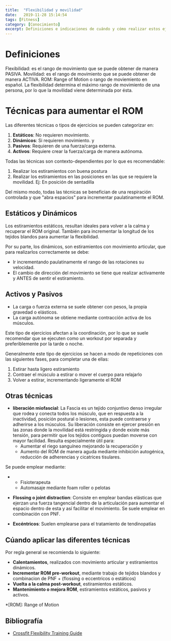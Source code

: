 ```yaml
---
title:  "Flexibilidad y movilidad"
date:   2019-11-28 15:14:54
tags: [Fitness]
category: [Conocimiento]
excerpt: Definiciones e indicaciones de cuándo y cómo realizar estos ejercicios
---
```

# Definiciones

Flexibilidad:
es el rango de movimiento que se puede obtener de manera PASIVA. 
Movilidad:
es el rango de movimiento que se puede obtener de manera ACTIVA.
ROM:
Range of Motion o rango de moviemiento en español.
La flexibilidad determina el máximo rango de movimiento de una persona, por lo que la movilidad viene determinada por ésta.

# Técnicas para aumentar el ROM
Las diferentes técnicas o tipos de ejercicios se pueden categorizar en:
1.  **Estáticos**: No requieren movimiento.
2.  **Dinámicos**: Si requieren movimiento.
y
1.  **Pasivos**: Requieren de una fuerza/carga externa.
2.  **Activos**: Requiere crear la fuerza/carga de manera autónoma.

Todas las técnicas son contexto-dependientes por lo que es recomendable:
1.  Realizar los estiramientos con buena postura
2.  Realizar los estiramientos en las posiciones en las que se requiere la movilidad. Ej: En posición de sentadilla

Del mismo modo, todas las técnicas se benefician de una respiración controlada y que "abra espacios" para incrementar paulatinamente el ROM.

## Estáticos y Dinámicos
Los estiramientos estáticos, resultan ideales para volver a la calma y recuperar el ROM original. También para incrementar la longitud de los tejidos blandos para aumentar la flexibilidad.

Por su parte, los dinámicos, son estiramientos con movimiento articular, que para realizarlos correctamente se debe:
-   Ir incrementando paulatinamente el rango de las rotaciones su velocidad.
-   El cambio de dirección del movimiento se tiene que realizar activamente y ANTES de sentir el estiramiento.

## Activos y Pasivos
-   La carga o fuerza externa se suele obtener con pesos, la propia gravedad o elásticos.
-   La carga autónoma se obtiene mediante contracción activa de los músculos.

Este tipo de ejercicios afectan a la coordinación, por lo que se suele recomendar que se ejecuten como un workout por separada y preferiblemente por la tarde o noche.

Generalmente este tipo de ejercicios se hacen a modo de repeticiones con las siguientes fases, para completar una de ellas:

1.  Estirar hasta ligero estiramiento
2.  Contraer el músculo a estirar o mover el cuerpo para relajarlo
3.  Volver a estirar, incrementando ligeramente el ROM

## Otras técnicas
-   **liberación miofascial**: La Fascia es un tejido conjuntivo denso irregular que rodea y conecta todos los músculo, que en respuesta a la inactividad, posición postural o lesiones, esta puede contraerse y adherirse a los músculos. Su liberación consiste en ejercer presión en las zonas donde la movilidad está restringida y donde existe más tensión, para permitir que los tejidos contiguos puedan moverse con mayor facilidad. Resulta especialmente útil para:
    -   Aumentar el riego sanguíneo mejorando la recuperación y
    -   Aumento del ROM de manera aguda mediante inhibición autogénica, reducción de adherencias y cicatrices tisulares.

Se puede emplear mediante:

-   -   Fisioterapeuta
    -   Automasaje mediante foam roller o pelotas

-   **Flossing o joint distraction**: Consiste en emplear bandas elásticas que ejerzan una fuerza tangencial dentro de la articulación para aumentar el espacio dentro de esta y así facilitar el movimiento. Se suele emplear en combinación con PNF.

-   **Excéntricos**: Suelen emplearse para el tratamiento de tendinopatías

## Cúando aplicar las diferentes técnicas

Por regla general se recomienda lo siguiente:

-   **Calentamientos**, realizados con movimiento articular y estiramientos dinámicos.
-   **Incrementar ROM pre-workout**, mediante trabajo de tejidos blandos y combinacion de PNF + (flossing o eccentricos o estáticos)
-   **Vuelta a la calma post-workout**, estiramientos estáticos.
-   **Mantenimiento o mejora ROM**, estiramientos estáticos, pasivos y activos.

*[ROM]: Range of Motion

## Bibliografía

-   [Crossfit Flexibility Training Guide](http://assets.crossfit.com/pdfs/seminars/Flexibility_Training_Guide.pdf)
<!--stackedit_data:
eyJoaXN0b3J5IjpbMTM1MDg0OTA1MF19
-->